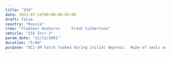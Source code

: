 ```yaml
---
title: "334"
date: 2022-07-24T00:00:00-05:00
draft: false
country: "Russia"
crew: "Vladimir Dezhurov     Frank Culbertson"
vehicle: "ISS Incr-3"
param_date: "11/12/2001"
duration: "5:04"
purpose: "DC1-SM hatch leaked during initial depress.  Wipe of seals and reclosure resolved leak (30 minute delay).  Connected Kurs cables (4 hi freq and 3 low freq) outside Pirs DC-1.   Installed tether between DC1 egress ladder and SM.  Completed checks of the Strela crane.  Inspected and photographed a partially deployed panel of SM solar array."
---
```

